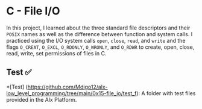 # C - File I/O
In this project, I learned about the three standard file descriptors
and their `POSIX` names as well as the difference between function and system calls.
I practiced using the I/O system calls `open`, `close`, `read`, and `write`
and the flags `O_CREAT`, `O_EXCL`, `O_RDONLY`, `O_WRONLY`, and `O_RDWR`
to create, open, close, read, write, set permissions of files in C.

## Test :white_check_mark:
\*[Test] (https://github.com/Mdigo12/alx-low_level_programming/tree/main/0x15-file_io/test_f):
A folder with test files provided in the Alx Platform.
